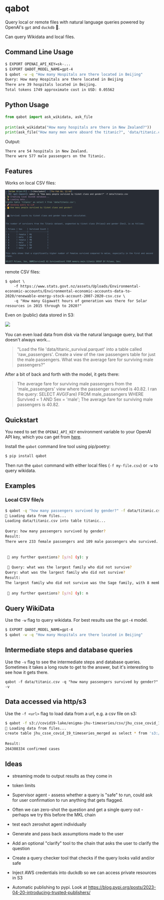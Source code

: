 # qabot

Query local or remote files with natural language queries powered by
OpenAI's `gpt` and `duckdb` 🦆.

Can query Wikidata and local files.

## Command Line Usage

```bash
$ EXPORT OPENAI_API_KEY=sk-...
$ EXPORT QABOT_MODEL_NAME=gpt-4
$ qabot -w -q "How many Hospitals are there located in Beijing"
Query: How many Hospitals are there located in Beijing
There are 39 hospitals located in Beijing.
Total tokens 1749 approximate cost in USD: 0.05562
```

## Python Usage

```python
from qabot import ask_wikidata, ask_file

print(ask_wikidata("How many hospitals are there in New Zealand?"))
print(ask_file("How many men were aboard the titanic?", 'data/titanic.csv'))
```

Output:
```text
There are 54 hospitals in New Zealand.
There were 577 male passengers on the Titanic.
```


## Features

Works on local CSV files:

![](.github/local_csv_query.png)

remote CSV files:

```
$ qabot \
    -f https://www.stats.govt.nz/assets/Uploads/Environmental-economic-accounts/Environmental-economic-accounts-data-to-2020/renewable-energy-stock-account-2007-2020-csv.csv \
    -q "How many Gigawatt hours of generation was there for Solar resources in 2015 through to 2020?"
```


Even on (public) data stored in S3:

![](.github/external_s3_data.png)

You can even load data from disk via the natural language query, but that doesn't always work...


> "Load the file 'data/titanic_survival.parquet' into a table called 'raw_passengers'. Create a view of the raw passengers table for just the male passengers. What was the average fare for surviving male passengers?"


After a bit of back and forth with the model, it gets there:

> The average fare for surviving male passengers from the 'male_passengers' view where the passenger survived is 40.82. I ran the query: SELECT AVG(Fare) FROM male_passengers WHERE Survived = 1 AND Sex = 'male';
The average fare for surviving male passengers is 40.82.


## Quickstart

You need to set the `OPENAI_API_KEY` environment variable to your OpenAI API key, 
which you can get from [here](https://platform.openai.com/account/api-keys).

Install the `qabot` command line tool using pip/poetry:


```bash
$ pip install qabot
```

Then run the `qabot` command with either local files (`-f my-file.csv`) or `-w` to query wikidata.


## Examples

### Local CSV file/s

```bash
$ qabot -q "how many passengers survived by gender?" -f data/titanic.csv
🦆 Loading data from files...
Loading data/titanic.csv into table titanic...

Query: how many passengers survived by gender?
Result:
There were 233 female passengers and 109 male passengers who survived.


 🚀 any further questions? [y/n] (y): y

 🚀 Query: what was the largest family who did not survive? 
Query: what was the largest family who did not survive?
Result:
The largest family who did not survive was the Sage family, with 8 members.

 🚀 any further questions? [y/n] (y): n
```


## Query WikiData

Use the `-w` flag to query wikidata. For best results use the `gpt-4` model.
```bash
$ EXPORT QABOT_MODEL_NAME=gpt-4
$ qabot -w -q "How many Hospitals are there located in Beijing"
```

## Intermediate steps and database queries

Use the `-v` flag to see the intermediate steps and database queries.
Sometimes it takes a long route to get to the answer, but it's interesting to see how it gets there.

```
qabot -f data/titanic.csv -q "how many passengers survived by gender?" -v
```

## Data accessed via http/s3

Use the `-f <url>` flag to load data from a url, e.g. a csv file on s3:

```bash
$ qabot -f s3://covid19-lake/enigma-jhu-timeseries/csv/jhu_csse_covid_19_timeseries_merged.csv -q "how many confirmed cases of covid are there?" -v
🦆 Loading data from files...
create table jhu_csse_covid_19_timeseries_merged as select * from 's3://covid19-lake/enigma-jhu-timeseries/csv/jhu_csse_covid_19_timeseries_merged.csv';

Result:
264308334 confirmed cases
```



## Ideas

- streaming mode to output results as they come in
- token limits
- Supervisor agent - assess whether a query is "safe" to run, could ask for user confirmation to run anything that gets flagged.
- Often we can zero-shot the question and get a single query out - perhaps we try this before the MKL chain
- test each zeroshot agent individually
- Generate and pass back assumptions made to the user
- Add an optional "clarify" tool to the chain that asks the user to clarify the question
- Create a query checker tool that checks if the query looks valid and/or safe
- Inject AWS credentials into duckdb so we can access private resources in S3

- Automatic publishing to pypi. Look at https://blog.pypi.org/posts/2023-04-20-introducing-trusted-publishers/